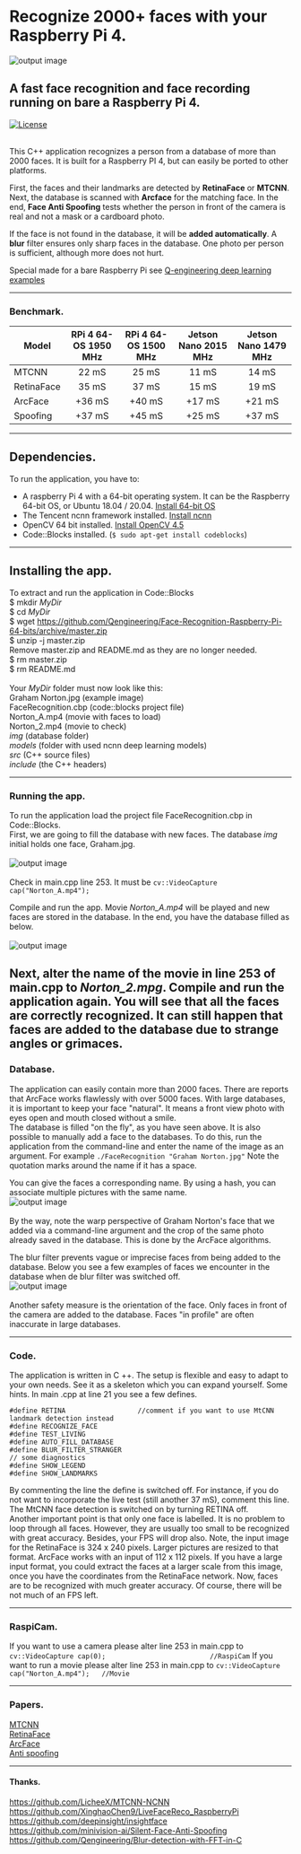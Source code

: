 # Recognize 2000+ faces with your Raspberry Pi 4.
![output image]( https://qengineering.eu/images/Face.jpg )

## A fast face recognition and face recording running on bare a Raspberry Pi 4.
[![License](https://img.shields.io/badge/License-BSD%203--Clause-blue.svg)](https://opensource.org/licenses/BSD-3-Clause)<br/><br/>

This C++ application recognizes a person from a database of more than 2000 faces.  It is built for a Raspberry PI 4, but can easily be ported to other platforms.

First, the faces and their landmarks are detected by **RetinaFace** or **MTCNN**.
Next, the database is scanned with **Arcface** for the matching face.
In the end, **Face Anti Spoofing** tests whether the person in front of the camera is real and not a mask or a cardboard photo.

If the face is not found in the database, it will be **added automatically**. A **blur** filter ensures only sharp faces in the database. One photo per person is sufficient, although more does not hurt.

Special made for a bare Raspberry Pi see [Q-engineering deep learning examples](https://qengineering.eu/deep-learning-examples-on-raspberry-32-64-os.html) <br/>

------------

### Benchmark.
| Model  | RPi 4 64-OS 1950 MHz | RPi 4 64-OS 1500 MHz | Jetson Nano 2015 MHz | Jetson Nano 1479 MHz |
| ------------- | :------------: | :-------------: | :-------------:  | :-------------: |
| MTCNN  | 22 mS | 25 mS  | 11 mS | 14 mS  |
| RetinaFace  | 35 mS  | 37 mS  | 15 mS  | 19 mS  |
| ArcFace  | +36 mS  | +40 mS  | +17 mS | +21 mS  |
| Spoofing | +37 mS  | +45 mS  | +25 mS  | +37 mS  |

------------

## Dependencies.
To run the application, you have to:
- A raspberry Pi 4 with a 64-bit operating system. It can be the Raspberry 64-bit OS, or Ubuntu 18.04 / 20.04. [Install 64-bit OS](https://qengineering.eu/install-raspberry-64-os.html) <br/>
- The Tencent ncnn framework installed. [Install ncnn](https://qengineering.eu/install-ncnn-on-raspberry-pi-4.html) <br/>
- OpenCV 64 bit installed. [Install OpenCV 4.5](https://qengineering.eu/install-opencv-4.5-on-raspberry-64-os.html) <br/>
- Code::Blocks installed. (`$ sudo apt-get install codeblocks`)

------------

## Installing the app.
To extract and run the application in Code::Blocks <br/>
$ mkdir *MyDir* <br/>
$ cd *MyDir* <br/>
$ wget https://github.com/Qengineering/Face-Recognition-Raspberry-Pi-64-bits/archive/master.zip <br/>
$ unzip -j master.zip <br/>
Remove master.zip and README.md as they are no longer needed. <br/> 
$ rm master.zip <br/>
$ rm README.md <br/> <br/>
Your *MyDir* folder must now look like this: <br/> 
Graham Norton.jpg (example image)<br/>
FaceRecognition.cbp (code::blocks project file) <br/>
Norton_A.mp4 (movie with faces to load) <br/>
Norton_2.mp4 (movie to check)<br/>
*img* (database folder) <br/>
*models* (folder with used ncnn deep learning models) <br/>
*src* (C++ source files)<br/>
*include* (the C++ headers)<br/>

------------

### Running the app.
To run the application load the project file FaceRecognition.cbp in Code::Blocks.<br/> 
First, we are going to fill the database with new faces. The database *img*  initial holds one face, Graham.jpg.<br/><br/>
![output image]( https://qengineering.eu/images/Strangers1.png )<br/><br/>
Check in main.cpp line 253. It must be `cv::VideoCapture cap("Norton_A.mp4");` <br/>

Compile and run the app. Movie *Norton_A.mp4* will be played and new faces are stored in the database. In the end, you have the database filled as below.<br/><br/>
![output image]( https://qengineering.eu/images/Strangers2.png )<br/>

Next, alter the name of the movie in line 253 of main.cpp to *Norton_2.mpg*.
Compile and run the application again. You will see that all the faces are correctly recognized. It can still happen that faces are added to the database due to strange angles or grimaces.<br/>
------------
### Database.
The application can easily contain more than 2000 faces. There are reports that ArcFace works flawlessly with over 5000 faces. With large databases, it is important to keep your face "natural". It means a front view photo with eyes open and mouth closed without a smile.<br/>
The database is filled "on the fly", as you have seen above. It is also possible to manually add a face to the databases. To do this, run the application from the command-line and enter the name of the image as an argument. For example `./FaceRecognition "Graham Norton.jpg"` Note the quotation marks around the name if it has a space.

You can give the faces a corresponding name. By using a hash, you can associate multiple pictures with the same name.<br/>
![output image]( https://qengineering.eu/images/Strangers3.jpg )<br/><br/>
By the way, note the warp perspective of Graham Norton's face that we added via a command-line argument and the crop of the same photo already saved in the database. This is done by the ArcFace algorithms.

The blur filter prevents vague or imprecise faces from being added to the database. Below you see a few examples of faces we encounter in the database when de blur filter was switched off.<br/>
![output image]( https://qengineering.eu/images/Strangers4.jpg )<br/><br/>
Another safety measure is the orientation of the face. Only faces in front of the camera are added to the database. Faces "in profile" are often inaccurate in large databases.<br/>

------------

### Code.
The application is written in C ++. The setup is flexible and easy to adapt to your own needs. See it as a skeleton which you can expand yourself. Some hints.
In main .cpp at line 21 you see a few defines.
```
#define RETINA                  //comment if you want to use MtCNN landmark detection instead
#define RECOGNIZE_FACE
#define TEST_LIVING
#define AUTO_FILL_DATABASE
#define BLUR_FILTER_STRANGER
// some diagnostics
#define SHOW_LEGEND
#define SHOW_LANDMARKS
```
By commenting the line the define is switched off. For instance, if you do not want to incorporate the live test (still another 37 mS), comment this line. The MtCNN face detection is switched on by turning RETINA off.<br/>
Another important point is that only one face is labelled. It is no problem to loop through all faces. However, they are usually too small to be recognized with great accuracy. Besides, your FPS will drop also.
Note, the input image for the RetinaFace is 324 x 240 pixels. Larger pictures are resized to that format. ArcFace works with an input of 112 x 112 pixels. 
If you have a large input format, you could extract the faces at a larger scale from this image, once you have the coordinates from the RetinaFace network. Now, faces are to be recognized with much greater accuracy. Of course, there will be not much of an FPS left.

------------


### RaspiCam.
If you want to use a camera please alter line 253 in main.cpp to
`cv::VideoCapture cap(0);                          //RaspiCam`
If you want to run a movie please alter line 253 in main.cpp to
`cv::VideoCapture cap("Norton_A.mp4");   //Movie`

------------

### Papers.
[MTCNN](https://arxiv.org/ftp/arxiv/papers/1604/1604.02878.pdf)<br/>
[RetinaFace](https://arxiv.org/pdf/1905.00641.pdf)<br/>
[ArcFace](https://arxiv.org/pdf/1801.07698.pdf)<br/>
[Anti spoofing](https://github.com/minivision-ai/Silent-Face-Anti-Spoofing/blob/master/README_EN.md)<br/>

------------

#### Thanks.
https://github.com/LicheeX/MTCNN-NCNN<br/>
https://github.com/XinghaoChen9/LiveFaceReco_RaspberryPi<br/>
https://github.com/deepinsight/insightface<br/>
https://github.com/minivision-ai/Silent-Face-Anti-Spoofing <br/>
https://github.com/Qengineering/Blur-detection-with-FFT-in-C
